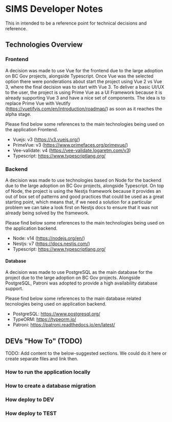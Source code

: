# SIMS Developer Notes

This in intended to be a reference point for technical decisions and reference.



## Technologies Overview

### Frontend

A decision was made to use Vue for the frontend due to the large adoption on BC Gov projects, alongside Typescript. Once Vue was the selected option there were ponderations about start the project using Vue 2 vs Vue 3, where the final decision was to start with Vue 3.
To deliver a basic UI/UX to the user, the project is using Prime Vue as a UI Framework because it is already supporting Vue 3 and have a nice set of components. The idea is to replace Prime Vue with Veutify (<https://vuetifyjs.com/en/introduction/roadmap/>) as soon as it reaches the alpha stage.

Please find below some references to the main technologies being used on the application Frontend.

- Vuejs: v3 (<https://v3.vuejs.org/>)
- PrimeVue: v3 (<https://www.primefaces.org/primevue/>)
- Vee-validate: v4 (<https://vee-validate.logaretm.com/v3>)
- Typescript: <https://www.typescriptlang.org/>

### Backend

A decision was made to use technologies based on Node for the backend due to the large adoption on BC Gov projects, alongside Typescript.
On top of Node, the project is using the Nestjs framework because it provides an out of box set of patterns and good practices that could be used as a great starting point, which means that, if we need a solution for a particular problem we can take a look first on Nestjs docs to ensure that it was not already being solved by the framework.

Please find below some references to the main technologies being used on the application backend.

- Node: v14 (<https://nodejs.org/en/>)
- Nestjs: v7 (<https://docs.nestjs.com/>)
- Typescript: <https://www.typescriptlang.org/>

#### Database

A decision was made to use PostgreSQL as the main database for the project due to the large adoption on BC Gov projects. Alongside PostgreSQL, Patroni was adopted to provide a high availability database support.

Please find below some references to the main database related tecnologies being used on application backend.

- PostgreSQL: <https://www.postgresql.org/>
- TypeORM: <https://typeorm.io/>
- Patroni: <https://patroni.readthedocs.io/en/latest/>

## DEVs "How To" (TODO)
TODO: Add content to the below-suggested sections. We could do it here or create separate files and link then.
### How to run the application locally

### How to create a database migration

### How deploy to DEV

### How deploy to TEST